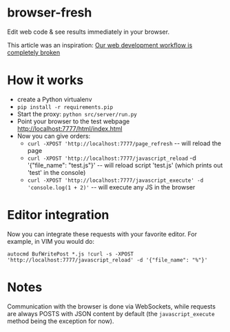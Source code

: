 browser-fresh
=============

Edit web code & see results immediately in your browser.

This article was an inspiration: [Our web development workflow is completely broken](http://blog.kenneth.io/blog/2013/05/21/our-web-development-workflow-is-completely-broken/)

How it works
============
* create a Python virtualenv
* `pip install -r requirements.pip`
* Start the proxy: `python src/server/run.py`
* Point your browser to the test webpage [http://localhost:7777/html/index.html](http://localhost:7777/html/index.html)
* Now you can give orders:
   * `curl -XPOST 'http://localhost:7777/page_refresh` -- will reload the page
   * `curl -XPOST 'http://localhost:7777/javascript_reload` -d '{"file_name": "test.js"}' -- will reload script
      'test.js' (which prints out 'test' in the console)
   * `curl -XPOST 'http://localhost:7777/javascript_execute' -d 'console.log(1 + 2)'` -- will execute any JS in the browser

Editor integration
==================
Now you can integrate these requests with your favorite editor. For example, in VIM you would do:
```vim
autocmd BufWritePost *.js !curl -s -XPOST 'http://localhost:7777/javascript_reload' -d '{"file_name": "%"}'
```

Notes
=====
Communication with the browser is done via WebSockets, while requests are always POSTS with JSON content by default
(the `javascript_execute` method being the exception for now).
